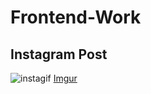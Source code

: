 # Frontend-Work

## Instagram Post 
![instagif](https://i.imgur.com/F4v7nS4.gifv)
[Imgur](https://i.imgur.com/F4v7nS4.gifv)
